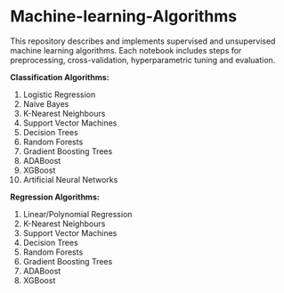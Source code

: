 # Machine-learning-Algorithms

This repository describes and implements supervised and unsupervised machine learning algorithms.
Each notebook includes steps for preprocessing, cross-validation, hyperparametric tuning and evaluation.

**Classification Algorithms:**

1. Logistic Regression
2. Naive Bayes
3. K-Nearest Neighbours
3. Support Vector Machines
4. Decision Trees
5. Random Forests
6. Gradient Boosting Trees
7. ADABoost
8. XGBoost
9. Artificial Neural Networks 

**Regression Algorithms:**

1. Linear/Polynomial Regression
2. K-Nearest Neighbours
3. Support Vector Machines
4. Decision Trees
5. Random Forests
6. Gradient Boosting Trees
7. ADABoost
8. XGBoost
